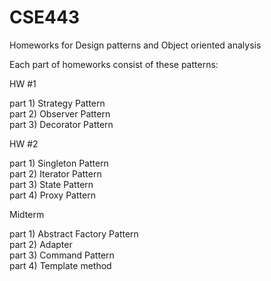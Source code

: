 # CSE443
Homeworks for Design patterns and Object oriented analysis

Each part of homeworks consist of these patterns:

HW #1

part 1) Strategy Pattern  
part 2) Observer Pattern  
part 3) Decorator Pattern  
  
HW #2

part 1) Singleton Pattern  
part 2) Iterator Pattern  
part 3) State Pattern  
part 4) Proxy Pattern  
  
Midterm

part 1) Abstract Factory Pattern  
part 2) Adapter  
part 3) Command Pattern  
part 4) Template method   
